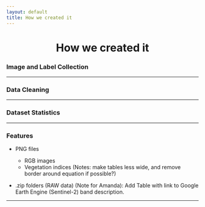 ```yaml
---
layout: default
title: How we created it 
---
```


<h1 style="text-align: center;"> How we created it </h1>

### Image and Label Collection

___


### Data Cleaning

___


### Dataset Statistics 

___

### Features

- PNG files
  - RGB images
  - Vegetation indices (Notes: make tables less wide, and remove border around equation if possible?)
						
- .zip folders (RAW data) (Note for Amanda): Add Table with link to Google Earth Engine (Sentinel-2) band description.
  
___
